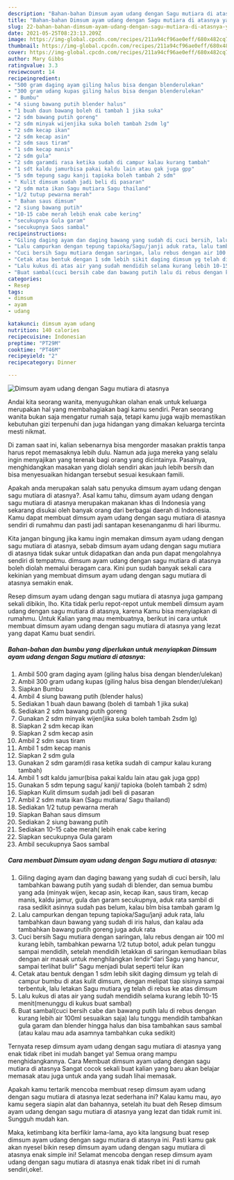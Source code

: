 ```yaml
---
description: "Bahan-bahan Dimsum ayam udang dengan Sagu mutiara di atasnya yang enak Untuk Jualan"
title: "Bahan-bahan Dimsum ayam udang dengan Sagu mutiara di atasnya yang enak Untuk Jualan"
slug: 22-bahan-bahan-dimsum-ayam-udang-dengan-sagu-mutiara-di-atasnya-yang-enak-untuk-jualan
date: 2021-05-25T08:23:13.209Z
image: https://img-global.cpcdn.com/recipes/211a94cf96ae0eff/680x482cq70/dimsum-ayam-udang-dengan-sagu-mutiara-di-atasnya-foto-resep-utama.jpg
thumbnail: https://img-global.cpcdn.com/recipes/211a94cf96ae0eff/680x482cq70/dimsum-ayam-udang-dengan-sagu-mutiara-di-atasnya-foto-resep-utama.jpg
cover: https://img-global.cpcdn.com/recipes/211a94cf96ae0eff/680x482cq70/dimsum-ayam-udang-dengan-sagu-mutiara-di-atasnya-foto-resep-utama.jpg
author: Mary Gibbs
ratingvalue: 3.3
reviewcount: 14
recipeingredient:
- "500 gram daging ayam giling halus bisa dengan blenderulekan"
- "300 gram udang kupas giling halus bisa dengan blenderulekan"
- " Bumbu"
- "4 siung bawang putih blender halus"
- "1 buah daun bawang boleh di tambah 1 jika suka"
- "2 sdm bawang putih goreng"
- "2 sdm minyak wijenjika suka boleh tambah 2sdm lg"
- "2 sdm kecap ikan"
- "2 sdm kecap asin"
- "2 sdm saus tiram"
- "1 sdm kecap manis"
- "2 sdm gula"
- "2 sdm garamdi rasa ketika sudah di campur kalau kurang tambah"
- "1 sdt kaldu jamurbisa pakai kaldu lain atau gak juga gpp"
- "5 sdm tepung sagu kanji tapioka boleh tambah 2 sdm"
- " Kulit dimsum sudah jadi beli di pasaran"
- "2 sdm mata ikan Sagu mutiara Sagu thailand"
- "1/2 tutup pewarna merah"
- " Bahan saus dimsum"
- "2 siung bawang putih"
- "10-15 cabe merah lebih enak cabe kering"
- "secukupnya Gula garam"
- "secukupnya Saos sambal"
recipeinstructions:
- "Giling daging ayam dan daging bawang yang sudah di cuci bersih, lalu tambahkan bawang putih yang sudah di blender, dan semua bumbu yang ada (minyak wijen, kecap asin, kecap ikan, saus tiram, kecap manis, kaldu jamur, gula dan garam secukupnya, aduk rata sambil di rasa sedikit asinnya sudah pas belum, kalau blm bisa tambah garam lg"
- "Lalu campurkan dengan tepung tapioka/Sagu/janji aduk rata, lalu tambahkan daun bawang yang sudah di iris halus, dan kalau ada tambahkan bawang putih goreng juga aduk rata"
- "Cuci bersih Sagu mutiara dengan saringan, lalu rebus dengan air 100 ml kurang lebih, tambahkan pewarna 1/2 tutup botol, aduk pelan tunggu sampai mendidih, setelah mendidih letakkan di saringan kemudiaan bilas dengan air masak untuk menghilangkan lendir&#34;dari Sagu yang hancur, sampai terlihat bulir&#34; Sagu menjadi bulat seperti telur ikan"
- "Cetak atau bentuk dengan 1 sdm lebih sikit daging dimsum yg telah di campur bumbu di atas kulit dimsum, dengan melipat tiap sisinya sampai terbentuk, lalu letakan Sagu mutiara yg telah di rebus ke atas dimsum"
- "Lalu kukus di atas air yang sudah mendidih selama kurang lebih 10-15 menit(menunggu di kukus buat sambal)"
- "Buat sambal(cuci bersih cabe dan bawang putih lalu di rebus dengan kurang lebih air 100ml sesuaikan saja) lalu tunggu mendidih tambahkan gula garam dan blender hingga halus dan bisa tambahkan saus sambal (atau kalau mau ada asamnya tambahkan cuka sedikit)"
categories:
- Resep
tags:
- dimsum
- ayam
- udang

katakunci: dimsum ayam udang 
nutrition: 140 calories
recipecuisine: Indonesian
preptime: "PT29M"
cooktime: "PT46M"
recipeyield: "2"
recipecategory: Dinner

---
```



![Dimsum ayam udang dengan Sagu mutiara di atasnya](https://img-global.cpcdn.com/recipes/211a94cf96ae0eff/680x482cq70/dimsum-ayam-udang-dengan-sagu-mutiara-di-atasnya-foto-resep-utama.jpg)

Andai kita seorang wanita, menyuguhkan olahan enak untuk keluarga merupakan hal yang membahagiakan bagi kamu sendiri. Peran seorang  wanita bukan saja mengatur rumah saja, tetapi kamu juga wajib memastikan kebutuhan gizi terpenuhi dan juga hidangan yang dimakan keluarga tercinta mesti nikmat.

Di zaman  saat ini, kalian sebenarnya bisa mengorder masakan praktis tanpa harus repot memasaknya lebih dulu. Namun ada juga mereka yang selalu ingin menyajikan yang terenak bagi orang yang dicintainya. Pasalnya, menghidangkan masakan yang diolah sendiri akan jauh lebih bersih dan bisa menyesuaikan hidangan tersebut sesuai kesukaan famili. 



Apakah anda merupakan salah satu penyuka dimsum ayam udang dengan sagu mutiara di atasnya?. Asal kamu tahu, dimsum ayam udang dengan sagu mutiara di atasnya merupakan makanan khas di Indonesia yang sekarang disukai oleh banyak orang dari berbagai daerah di Indonesia. Kamu dapat membuat dimsum ayam udang dengan sagu mutiara di atasnya sendiri di rumahmu dan pasti jadi santapan kesenanganmu di hari liburmu.

Kita jangan bingung jika kamu ingin memakan dimsum ayam udang dengan sagu mutiara di atasnya, sebab dimsum ayam udang dengan sagu mutiara di atasnya tidak sukar untuk didapatkan dan anda pun dapat mengolahnya sendiri di tempatmu. dimsum ayam udang dengan sagu mutiara di atasnya boleh diolah memalui beragam cara. Kini pun sudah banyak sekali cara kekinian yang membuat dimsum ayam udang dengan sagu mutiara di atasnya semakin enak.

Resep dimsum ayam udang dengan sagu mutiara di atasnya juga gampang sekali dibikin, lho. Kita tidak perlu repot-repot untuk membeli dimsum ayam udang dengan sagu mutiara di atasnya, karena Kamu bisa menyiapkan di rumahmu. Untuk Kalian yang mau membuatnya, berikut ini cara untuk membuat dimsum ayam udang dengan sagu mutiara di atasnya yang lezat yang dapat Kamu buat sendiri.

<!--inarticleads1-->

##### Bahan-bahan dan bumbu yang diperlukan untuk menyiapkan Dimsum ayam udang dengan Sagu mutiara di atasnya:

1. Ambil 500 gram daging ayam (giling halus bisa dengan blender/ulekan)
1. Ambil 300 gram udang kupas (giling halus bisa dengan blender/ulekan)
1. Siapkan  Bumbu
1. Ambil 4 siung bawang putih (blender halus)
1. Sediakan 1 buah daun bawang (boleh di tambah 1 jika suka)
1. Sediakan 2 sdm bawang putih goreng
1. Gunakan 2 sdm minyak wijen(jika suka boleh tambah 2sdm lg)
1. Siapkan 2 sdm kecap ikan
1. Siapkan 2 sdm kecap asin
1. Ambil 2 sdm saus tiram
1. Ambil 1 sdm kecap manis
1. Siapkan 2 sdm gula
1. Gunakan 2 sdm garam(di rasa ketika sudah di campur kalau kurang tambah)
1. Ambil 1 sdt kaldu jamur(bisa pakai kaldu lain atau gak juga gpp)
1. Gunakan 5 sdm tepung sagu/ kanji/ tapioka (boleh tambah 2 sdm)
1. Siapkan  Kulit dimsum sudah jadi beli di pasaran
1. Ambil 2 sdm mata ikan (Sagu mutiara/ Sagu thailand)
1. Sediakan 1/2 tutup pewarna merah
1. Siapkan  Bahan saus dimsum
1. Sediakan 2 siung bawang putih
1. Sediakan 10-15 cabe merah( lebih enak cabe kering
1. Siapkan secukupnya Gula garam
1. Ambil secukupnya Saos sambal




<!--inarticleads2-->

##### Cara membuat Dimsum ayam udang dengan Sagu mutiara di atasnya:

1. Giling daging ayam dan daging bawang yang sudah di cuci bersih, lalu tambahkan bawang putih yang sudah di blender, dan semua bumbu yang ada (minyak wijen, kecap asin, kecap ikan, saus tiram, kecap manis, kaldu jamur, gula dan garam secukupnya, aduk rata sambil di rasa sedikit asinnya sudah pas belum, kalau blm bisa tambah garam lg
1. Lalu campurkan dengan tepung tapioka/Sagu/janji aduk rata, lalu tambahkan daun bawang yang sudah di iris halus, dan kalau ada tambahkan bawang putih goreng juga aduk rata
1. Cuci bersih Sagu mutiara dengan saringan, lalu rebus dengan air 100 ml kurang lebih, tambahkan pewarna 1/2 tutup botol, aduk pelan tunggu sampai mendidih, setelah mendidih letakkan di saringan kemudiaan bilas dengan air masak untuk menghilangkan lendir&#34;dari Sagu yang hancur, sampai terlihat bulir&#34; Sagu menjadi bulat seperti telur ikan
1. Cetak atau bentuk dengan 1 sdm lebih sikit daging dimsum yg telah di campur bumbu di atas kulit dimsum, dengan melipat tiap sisinya sampai terbentuk, lalu letakan Sagu mutiara yg telah di rebus ke atas dimsum
1. Lalu kukus di atas air yang sudah mendidih selama kurang lebih 10-15 menit(menunggu di kukus buat sambal)
1. Buat sambal(cuci bersih cabe dan bawang putih lalu di rebus dengan kurang lebih air 100ml sesuaikan saja) lalu tunggu mendidih tambahkan gula garam dan blender hingga halus dan bisa tambahkan saus sambal (atau kalau mau ada asamnya tambahkan cuka sedikit)




Ternyata resep dimsum ayam udang dengan sagu mutiara di atasnya yang enak tidak ribet ini mudah banget ya! Semua orang mampu menghidangkannya. Cara Membuat dimsum ayam udang dengan sagu mutiara di atasnya Sangat cocok sekali buat kalian yang baru akan belajar memasak atau juga untuk anda yang sudah lihai memasak.

Apakah kamu tertarik mencoba membuat resep dimsum ayam udang dengan sagu mutiara di atasnya lezat sederhana ini? Kalau kamu mau, ayo kamu segera siapin alat dan bahannya, setelah itu buat deh Resep dimsum ayam udang dengan sagu mutiara di atasnya yang lezat dan tidak rumit ini. Sungguh mudah kan. 

Maka, ketimbang kita berfikir lama-lama, ayo kita langsung buat resep dimsum ayam udang dengan sagu mutiara di atasnya ini. Pasti kamu gak akan nyesel bikin resep dimsum ayam udang dengan sagu mutiara di atasnya enak simple ini! Selamat mencoba dengan resep dimsum ayam udang dengan sagu mutiara di atasnya enak tidak ribet ini di rumah sendiri,oke!.

